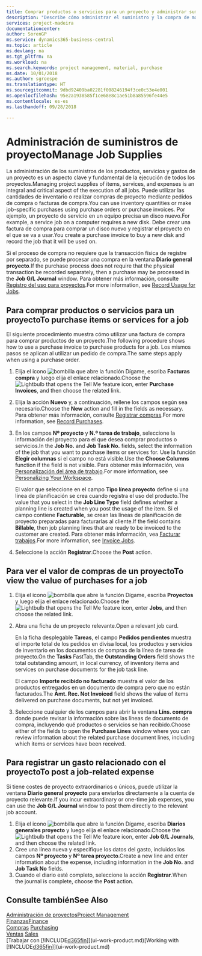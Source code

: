 ```yaml
---
title: Comprar productos o servicios para un proyecto y administrar suministros | Documentos de Microsoft
description: "Describe cómo administrar el suministro y la compra de materiales y de servicios para los proyectos."
services: project-madeira
documentationcenter: 
author: SorenGP
ms.service: dynamics365-business-central
ms.topic: article
ms.devlang: na
ms.tgt_pltfrm: na
ms.workload: na
ms.search.keywords: project management, material, purchase
ms.date: 10/01/2018
ms.author: sgroespe
ms.translationtype: HT
ms.sourcegitcommit: 9dbd92409ba02281f008246194f3ce0c53e4e001
ms.openlocfilehash: 95e2a1938585f1ce68e8c1ae51b8a85596fe44e5
ms.contentlocale: es-es
ms.lasthandoff: 09/28/2018

---
```

# <a name="manage-job-supplies"></a><span data-ttu-id="fee56-103">Administración de suministros de proyecto</span><span class="sxs-lookup"><span data-stu-id="fee56-103">Manage Job Supplies</span></span>
<span data-ttu-id="fee56-104">La administración de los suministros de los productos, servicios y gastos de un proyecto es un aspecto clave y fundamental de la ejecución de todos los proyectos.</span><span class="sxs-lookup"><span data-stu-id="fee56-104">Managing project supplies of items, services, and expenses is an integral and critical aspect of the execution of all jobs.</span></span> <span data-ttu-id="fee56-105">Puede utilizar las cantidades de inventario o realizar compras de proyecto mediante pedidos de compra o facturas de compra.</span><span class="sxs-lookup"><span data-stu-id="fee56-105">You can use inventory quantities or make job-specific purchases using purchase orders or purchase invoices.</span></span> <span data-ttu-id="fee56-106">Por ejemplo, un proyecto de servicio en un equipo precisa un disco nuevo.</span><span class="sxs-lookup"><span data-stu-id="fee56-106">For example, a service job on a computer requires a new disk.</span></span> <span data-ttu-id="fee56-107">Debe crear una factura de compra para comprar un disco nuevo y registrar el proyecto en el que se va a usar.</span><span class="sxs-lookup"><span data-stu-id="fee56-107">You create a purchase invoice to buy a new disk and record the job that it will be used on.</span></span>

<span data-ttu-id="fee56-108">Si el proceso de compra no requiere que la transacción física de registre por separado, se puede procesar una compra en la ventana **Diario general proyecto**.</span><span class="sxs-lookup"><span data-stu-id="fee56-108">If the purchase process does not require that the physical transaction be recorded separately, then a purchase may be processed in the **Job G/L Journal** window.</span></span> <span data-ttu-id="fee56-109">Para obtener más información, consulte [Registro del uso para proyectos](projects-how-record-job-usage.md).</span><span class="sxs-lookup"><span data-stu-id="fee56-109">For more information, see [Record Usage for Jobs](projects-how-record-job-usage.md).</span></span>

## <a name="to-purchase-items-or-services-for-a-job"></a><span data-ttu-id="fee56-110">Para comprar productos o servicios para un proyecto</span><span class="sxs-lookup"><span data-stu-id="fee56-110">To purchase items or services for a job</span></span>
<span data-ttu-id="fee56-111">El siguiente procedimiento muestra cómo utilizar una factura de compra para comprar productos de un proyecto.</span><span class="sxs-lookup"><span data-stu-id="fee56-111">The following procedure shows how to use a purchase invoice to purchase products for a job.</span></span> <span data-ttu-id="fee56-112">Los mismos pasos se aplican al utilizar un pedido de compra.</span><span class="sxs-lookup"><span data-stu-id="fee56-112">The same steps apply when using a purchase order.</span></span>  

1. <span data-ttu-id="fee56-113">Elija el icono ![bombilla que abre la función Dígame](media/ui-search/search_small.png "Dígame que desea hacer"), escriba **Facturas compra** y luego elija el enlace relacionado.</span><span class="sxs-lookup"><span data-stu-id="fee56-113">Choose the ![Lightbulb that opens the Tell Me feature](media/ui-search/search_small.png "Tell me what you want to do") icon, enter **Purchase Invoices**, and then choose the related link.</span></span>  
2. <span data-ttu-id="fee56-114">Elija la acción **Nuevo** y, a continuación, rellene los campos según sea necesario.</span><span class="sxs-lookup"><span data-stu-id="fee56-114">Choose the **New** action and fill in the fields as necessary.</span></span> <span data-ttu-id="fee56-115">Para obtener más información, consulte [Registrar compras](purchasing-how-record-purchases.md).</span><span class="sxs-lookup"><span data-stu-id="fee56-115">For more information, see [Record Purchases](purchasing-how-record-purchases.md).</span></span>
3. <span data-ttu-id="fee56-116">En los campos **Nº proyecto** y **N.º tarea de trabajo**, seleccione la información del proyecto para el que desea comprar productos o servicios.</span><span class="sxs-lookup"><span data-stu-id="fee56-116">In the **Job No.** and **Job Task No.** fields, select the information of the job that you want to purchase items or services for.</span></span> <span data-ttu-id="fee56-117">Use la función **Elegir columnas** si el campo no está visible.</span><span class="sxs-lookup"><span data-stu-id="fee56-117">Use the **Choose Columns** function if the field is not visible.</span></span> <span data-ttu-id="fee56-118">Para obtener más información, vea [Personalización del área de trabajo](ui-personalization-user.md).</span><span class="sxs-lookup"><span data-stu-id="fee56-118">For more information, see [Personalizing Your Workspace](ui-personalization-user.md).</span></span>

    <span data-ttu-id="fee56-119">El valor que seleccione en el campo **Tipo línea proyecto** define si una línea de planificación se crea cuando registra el uso del producto.</span><span class="sxs-lookup"><span data-stu-id="fee56-119">The value that you select in the **Job Line Type** field defines whether a planning line is created when you post the usage of the item.</span></span> <span data-ttu-id="fee56-120">Si el campo contiene **Facturable**, se crean las líneas de planificación de proyecto preparadas para facturarlas al cliente.</span><span class="sxs-lookup"><span data-stu-id="fee56-120">If the field contains **Billable**, then job planning lines that are ready to be invoiced to the customer are created.</span></span> <span data-ttu-id="fee56-121">Para obtener más información, vea [Facturar trabajos](projects-how-invoice-jobs.md).</span><span class="sxs-lookup"><span data-stu-id="fee56-121">For more information, see [Invoice Jobs](projects-how-invoice-jobs.md).</span></span>
4. <span data-ttu-id="fee56-122">Seleccione la acción **Registrar**.</span><span class="sxs-lookup"><span data-stu-id="fee56-122">Choose the **Post** action.</span></span>

## <a name="to-view-the-value-of-purchases-for-a-job"></a><span data-ttu-id="fee56-123">Para ver el valor de compras de un proyecto</span><span class="sxs-lookup"><span data-stu-id="fee56-123">To view the value of purchases for a job</span></span>
1. <span data-ttu-id="fee56-124">Elija el icono ![bombilla que abre la función Dígame](media/ui-search/search_small.png "Dígame que desea hacer"), escriba **Proyectos** y luego elija el enlace relacionado.</span><span class="sxs-lookup"><span data-stu-id="fee56-124">Choose the ![Lightbulb that opens the Tell Me feature](media/ui-search/search_small.png "Tell me what you want to do") icon, enter **Jobs**, and then choose the related link.</span></span>
2. <span data-ttu-id="fee56-125">Abra una ficha de un proyecto relevante.</span><span class="sxs-lookup"><span data-stu-id="fee56-125">Open a relevant job card.</span></span>

    <span data-ttu-id="fee56-126">En la ficha desplegable **Tareas**, el campo **Pedidos pendientes** muestra el importe total de los pedidos en divisa local, los productos y servicios de inventario en los documentos de compras de la línea de tarea de proyecto.</span><span class="sxs-lookup"><span data-stu-id="fee56-126">On the **Tasks** FastTab, the **Outstanding Orders** field shows the total outstanding amount, in local currency, of inventory items and services on purchase documents for the job task line.</span></span>  

    <span data-ttu-id="fee56-127">El campo **Importe recibido no facturado** muestra el valor de los productos entregados en un documento de compra pero que no están facturados.</span><span class="sxs-lookup"><span data-stu-id="fee56-127">The **Amt. Rec. Not Invoiced** field shows the value of items delivered on purchase documents, but not yet invoiced.</span></span>  
3. <span data-ttu-id="fee56-128">Seleccione cualquier de los campos para abrir la ventana **Líns. compra** donde puede revisar la información sobre las líneas de documento de compra, incluyendo qué productos o servicios se han recibido.</span><span class="sxs-lookup"><span data-stu-id="fee56-128">Choose either of the fields to open the **Purchase Lines** window where you can review information about the related purchase document lines, including which items or services have been received.</span></span>

## <a name="to-post-a-job-related-expense"></a><span data-ttu-id="fee56-129">Para registrar un gasto relacionado con el proyecto</span><span class="sxs-lookup"><span data-stu-id="fee56-129">To post a job-related expense</span></span>
<span data-ttu-id="fee56-130">Si tiene costes de proyecto extraordinarios o únicos, puede utilizar la ventana **Diario general proyecto** para enviarlos directamente a la cuenta de proyecto relevante.</span><span class="sxs-lookup"><span data-stu-id="fee56-130">If you incur extraordinary or one-time job expenses, you can use the **Job G/L Journal** window to post them directly to the relevant job account.</span></span>

1. <span data-ttu-id="fee56-131">Elija el icono ![bombilla que abre la función Dígame](media/ui-search/search_small.png "Dígame que desea hacer"), escriba **Diarios generales proyecto** y luego elija el enlace relacionado.</span><span class="sxs-lookup"><span data-stu-id="fee56-131">Choose the ![Lightbulb that opens the Tell Me feature](media/ui-search/search_small.png "Tell me what you want to do") icon, enter **Job G/L Journals**, and then choose the related link.</span></span>  
2. <span data-ttu-id="fee56-132">Cree una línea nueva y especifique los datos del gasto, incluidos los campos **Nº proyecto** y **Nº tarea proyecto**.</span><span class="sxs-lookup"><span data-stu-id="fee56-132">Create a new line and enter information about the expense, including information in the **Job No.** and **Job Task No** fields.</span></span>  
3. <span data-ttu-id="fee56-133">Cuando el diario esté completo, seleccione la acción **Registrar**.</span><span class="sxs-lookup"><span data-stu-id="fee56-133">When the journal is complete, choose the **Post** action.</span></span>

## <a name="see-also"></a><span data-ttu-id="fee56-134">Consulte también</span><span class="sxs-lookup"><span data-stu-id="fee56-134">See Also</span></span>
[<span data-ttu-id="fee56-135">Administración de proyectos</span><span class="sxs-lookup"><span data-stu-id="fee56-135">Project Management</span></span>](projects-manage-projects.md)  
[<span data-ttu-id="fee56-136">Finanzas</span><span class="sxs-lookup"><span data-stu-id="fee56-136">Finance</span></span>](finance.md)  
<span data-ttu-id="fee56-137">[Compras](purchasing-manage-purchasing.md)       </span><span class="sxs-lookup"><span data-stu-id="fee56-137">[Purchasing](purchasing-manage-purchasing.md)       </span></span>  
<span data-ttu-id="fee56-138">[Ventas](sales-manage-sales.md)    </span><span class="sxs-lookup"><span data-stu-id="fee56-138">[Sales](sales-manage-sales.md)    </span></span>  
<span data-ttu-id="fee56-139">[Trabajar con [!INCLUDE[d365fin](includes/d365fin_md.md)]](ui-work-product.md)</span><span class="sxs-lookup"><span data-stu-id="fee56-139">[Working with [!INCLUDE[d365fin](includes/d365fin_md.md)]](ui-work-product.md)</span></span>  

